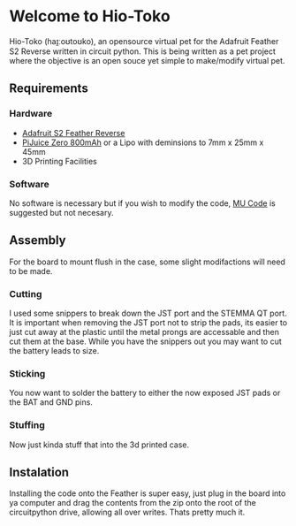# Welcome to Hio-Toko 
Hio-Toko (haɪ̯ːoʊtoʊko), an opensource virtual pet for the Adafruit Feather S2 Reverse written in circuit python.
This is being written as a pet project where the objective is an open souce yet simple to make/modify virtual pet.

## Requirements

### Hardware
- [Adafruit S2 Feather Reverse](https://www.adafruit.com/product/5345)
- [PiJuice Zero 800mAh](https://core-electronics.com.au/3-pin-lipo-battery-for-pijuice-zero-800mah.html) or a Lipo with deminsions to 7mm x 25mm x 45mm
- 3D Printing Facilities

### Software
No software is necessary but if you wish to modify the code, [MU Code](https://codewith.mu/) is suggested but not necesary.

## Assembly
For the board to mount flush in the case, some slight modifactions will need to be made.

### Cutting
I used some snippers to break down the JST port and the STEMMA QT port. It is important when removing the JST port not to strip the pads, its easier to just cut away at the plastic until the metal prongs are accessable and then cut them at the base. While you have the snippers out you may want to cut the battery leads to size.

### Sticking
You now want to solder the battery to either the now exposed JST pads or the BAT and GND pins.

### Stuffing
Now just kinda stuff that into the 3d printed case.

## Instalation
Installing the code onto the Feather is super easy, just plug in the board into ya computer and drag the contents from the zip onto the root of the circuitpython drive, allowing all over writes. Thats pretty much it.
